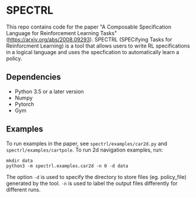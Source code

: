 # SPECTRL
This repo contains code for the paper "A Composable Specification Language for Reinforcement Learning Tasks" (https://arxiv.org/abs/2008.09293). SPECTRL (SPECifying Tasks for Reinforcment Learning) is a tool that allows users to write RL specifications in a logical language and uses the specfication to automatically learn a policy. 

## Dependencies

* Python 3.5 or a later version
* Numpy
* Pytorch
* Gym

## Examples

To run examples in the paper, see ```spectrl/examples/car2d.py``` and ```spectrl/examples/cartpole```. To run 2d
navigation examples, run:
```
mkdir data
python3 -m spectrl.examples.car2d -n 0 -d data
```
The option ```-d``` is used to specify the directory to store files (eg. policy_file) generated by the
tool. ```-n``` is used to label the output files differently for different runs.
